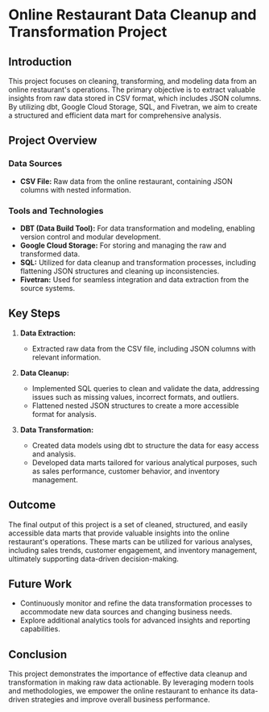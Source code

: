 # Online Restaurant Data Cleanup and Transformation Project

## Introduction

This project focuses on cleaning, transforming, and modeling data from an online restaurant's operations. The primary objective is to extract valuable insights from raw data stored in CSV format, which includes JSON columns. By utilizing dbt, Google Cloud Storage, SQL, and Fivetran, we aim to create a structured and efficient data mart for comprehensive analysis.

## Project Overview

### Data Sources

- **CSV File:** Raw data from the online restaurant, containing JSON columns with nested information.

### Tools and Technologies

- **DBT (Data Build Tool):** For data transformation and modeling, enabling version control and modular development.
- **Google Cloud Storage:** For storing and managing the raw and transformed data.
- **SQL:** Utilized for data cleanup and transformation processes, including flattening JSON structures and cleaning up inconsistencies.
- **Fivetran:** Used for seamless integration and data extraction from the source systems.


## Key Steps

1. **Data Extraction:**
   - Extracted raw data from the CSV file, including JSON columns with relevant information.

2. **Data Cleanup:**
   - Implemented SQL queries to clean and validate the data, addressing issues such as missing values, incorrect formats, and outliers.
   - Flattened nested JSON structures to create a more accessible format for analysis.

3. **Data Transformation:**
   - Created data models using dbt to structure the data for easy access and analysis.
   - Developed data marts tailored for various analytical purposes, such as sales performance, customer behavior, and inventory management.

## Outcome

The final output of this project is a set of cleaned, structured, and easily accessible data marts that provide valuable insights into the online restaurant's operations. These marts can be utilized for various analyses, including sales trends, customer engagement, and inventory management, ultimately supporting data-driven decision-making.

## Future Work

- Continuously monitor and refine the data transformation processes to accommodate new data sources and changing business needs.
- Explore additional analytics tools for advanced insights and reporting capabilities.

## Conclusion

This project demonstrates the importance of effective data cleanup and transformation in making raw data actionable. By leveraging modern tools and methodologies, we empower the online restaurant to enhance its data-driven strategies and improve overall business performance.
